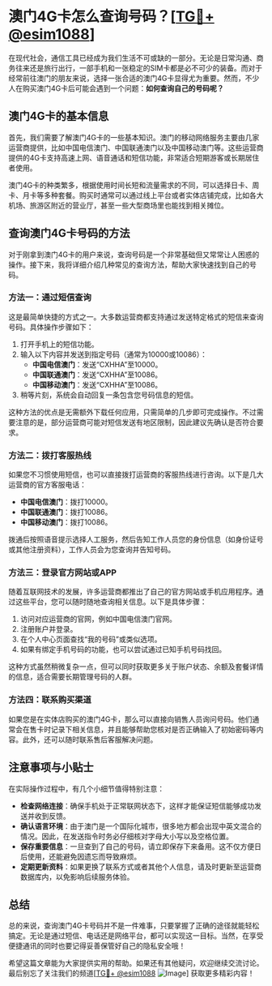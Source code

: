 # 澳门4G卡怎么查询号码？[[TG💪+ @esim1088](https://t.me/s/esim1088)]

在现代社会，通信工具已经成为我们生活不可或缺的一部分。无论是日常沟通、商务往来还是旅行出行，一部手机和一张稳定的SIM卡都是必不可少的装备。而对于经常前往澳门的朋友来说，选择一张合适的澳门4G卡显得尤为重要。然而，不少人在购买澳门4G卡后可能会遇到一个问题：**如何查询自己的号码呢？**

## 澳门4G卡的基本信息

首先，我们需要了解澳门4G卡的一些基本知识。澳门的移动网络服务主要由几家运营商提供，比如中国电信澳门、中国联通澳门以及中国移动澳门等。这些运营商提供的4G卡支持高速上网、语音通话和短信功能，非常适合短期游客或长期居住者使用。

澳门4G卡的种类繁多，根据使用时间长短和流量需求的不同，可以选择日卡、周卡、月卡等多种套餐。购买时通常可以通过线上平台或者实体店铺完成，比如各大机场、旅游区附近的营业厅，甚至一些大型商场里也能找到相关摊位。

## 查询澳门4G卡号码的方法

对于刚拿到澳门4G卡的用户来说，查询号码是一个非常基础但又常常让人困惑的操作。接下来，我将详细介绍几种常见的查询方法，帮助大家快速找到自己的号码。

### 方法一：通过短信查询

这是最简单快捷的方式之一。大多数运营商都支持通过发送特定格式的短信来查询号码。具体操作步骤如下：

1. 打开手机上的短信功能。
2. 输入以下内容并发送到指定号码（通常为10000或10086）：
   - **中国电信澳门**：发送“CXHHA”至10000。
   - **中国联通澳门**：发送“CXHHA”至10086。
   - **中国移动澳门**：发送“CXHHA”至10086。
3. 稍等片刻，系统会自动回复一条包含您号码信息的短信。

这种方法的优点是无需额外下载任何应用，只需简单的几步即可完成操作。不过需要注意的是，部分运营商可能对短信发送有地区限制，因此建议先确认是否符合要求。

### 方法二：拨打客服热线

如果您不习惯使用短信，也可以直接拨打运营商的客服热线进行咨询。以下是几大运营商的官方客服电话：

- **中国电信澳门**：拨打10000。
- **中国联通澳门**：拨打10086。
- **中国移动澳门**：拨打10086。

拨通后按照语音提示选择人工服务，然后告知工作人员您的身份信息（如身份证号或其他注册资料），工作人员会为您查询并告知号码。

### 方法三：登录官方网站或APP

随着互联网技术的发展，许多运营商都推出了自己的官方网站或手机应用程序。通过这些平台，您可以随时随地查询相关信息。以下是具体步骤：

1. 访问对应运营商的官网，例如中国电信澳门官网。
2. 注册账户并登录。
3. 在个人中心页面查找“我的号码”或类似选项。
4. 如果有绑定手机号码的功能，也可以尝试通过已知手机号码找回。

这种方式虽然稍微复杂一点，但可以同时获取更多关于账户状态、余额及套餐详情的信息，适合需要长期管理号码的人群。

### 方法四：联系购买渠道

如果您是在实体店购买的澳门4G卡，那么可以直接向销售人员询问号码。他们通常会在售卡时记录下相关信息，并且能够帮助您核对是否正确输入了初始密码等内容。此外，还可以随时联系售后客服解决问题。

## 注意事项与小贴士

在实际操作过程中，有几个小细节值得特别注意：

- **检查网络连接**：确保手机处于正常联网状态下，这样才能保证短信能够成功发送并收到反馈。
- **确认语言环境**：由于澳门是一个国际化城市，很多地方都会出现中英文混合的情况。因此，在发送指令时务必仔细核对字母大小写以及空格位置。
- **保存重要信息**：一旦查到了自己的号码，请立即保存下来备用。这不仅方便日后使用，还能避免因遗忘而导致麻烦。
- **定期更新资料**：如果更换了联系方式或者其他个人信息，请及时更新至运营商数据库内，以免影响后续服务体验。

## 总结

总的来说，查询澳门4G卡号码并不是一件难事，只要掌握了正确的途径就能轻松搞定。无论是通过短信、电话还是网络平台，都可以实现这一目标。当然，在享受便捷通讯的同时也要记得妥善保管好自己的隐私安全哦！

希望这篇文章能为大家提供实用的帮助。如果还有其他疑问，欢迎继续交流讨论。最后别忘了关注我们的频道[[TG💪+ @esim1088](https://t.me/s/esim1088) ![Image](https://i.postimg.cc/4NQfJmqS/Snipaste-2025-05-13-00-14-12.png)] 获取更多精彩内容！